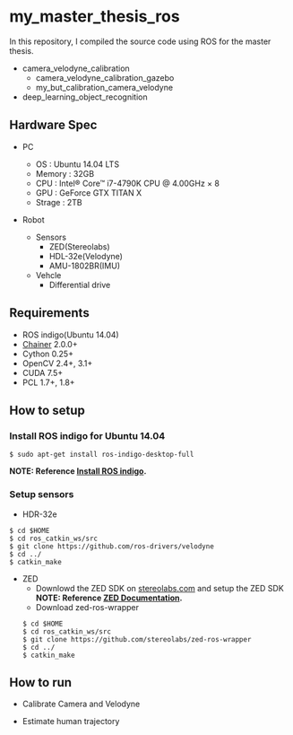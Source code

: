 # my_master_thesis_ros
In this repository, I compiled the source code using ROS for the master thesis.

- camera_velodyne_calibration
	- camera_velodyne_calibration_gazebo
	- my_but_calibration_camera_velodyne
- deep_learning_object_recognition

## Hardware Spec
- PC
	- OS : Ubuntu 14.04 LTS
	- Memory : 32GB
	- CPU : Intel® Core™ i7-4790K CPU @ 4.00GHz × 8 
	- GPU : GeForce GTX TITAN X
	- Strage : 2TB

- Robot
	- Sensors
		- ZED(Stereolabs)
		- HDL-32e(Velodyne)
		- AMU-1802BR(IMU)
	- Vehcle
		- Differential drive

## Requirements
- ROS indigo(Ubuntu 14.04)
- [Chainer](https://github.com/pfnet/chainer) 2.0.0+
- Cython 0.25+ 
- OpenCV 2.4+, 3.1+
- CUDA 7.5+
- PCL 1.7+, 1.8+

## How to setup
### Install ROS indigo for Ubuntu 14.04
```
$ sudo apt-get install ros-indigo-desktop-full
```
**NOTE: Reference [Install ROS indigo](http://wiki.ros.org/ja/indigo/Installation/Ubuntu).**

### Setup sensors
- HDR-32e
```
$ cd $HOME
$ cd ros_catkin_ws/src
$ git clone https://github.com/ros-drivers/velodyne
$ cd ../
$ catkin_make
```

- ZED
	- Downlowd the ZED SDK on [stereolabs.com](https://www.stereolabs.com/developers/release/2.1/#sdkdownloads_anchor) and setup the ZED SDK
**NOTE: Reference [ZED Documentation](https://www.stereolabs.com/documentation/overview/getting-started/introduction.html).**
	- Download zed-ros-wrapper
	```
	$ cd $HOME
	$ cd ros_catkin_ws/src
	$ git clone https://github.com/stereolabs/zed-ros-wrapper
	$ cd ../
	$ catkin_make
	```

## How to run
- Calibrate Camera and Velodyne

- Estimate human trajectory

